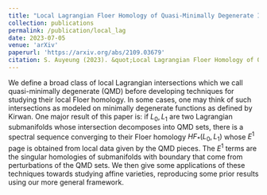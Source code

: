 ```yaml
---
title: "Local Lagrangian Floer Homology of Quasi-Minimally Degenerate Intersections"
collection: publications
permalink: /publication/local_lag
date: 2023-07-05
venue: 'arXiv'
paperurl: 'https://arxiv.org/abs/2109.03679'
citation: S. Auyeung (2023). &quot;Local Lagrangian Floer Homology of Quasi-Minimally Degenerate Intersections.&quot; <i>to appear Journal of Topology and Analysis</i>.'
---
```


We define a broad class of local Lagrangian intersections which we call quasi-minimally degenerate (QMD) 
before developing techniques for studying their local Floer homology. In some cases, one may think of such intersections 
as modeled on minimally degenerate functions as defined by Kirwan. One major result of this paper is: if $L_0,L_1$ are 
two Lagrangian submanifolds whose intersection decomposes into QMD sets, there is a spectral sequence converging to their 
Floer homology $HF_*(L_0,L_1)$ whose $E^1$ page is obtained from local data given by the QMD pieces. The $E^1$ terms 
are the singular homologies of submanifolds with boundary that come from perturbations of the QMD sets. We then give some 
applications of these techniques towards studying affine varieties, reproducing some prior results using our more general framework.


